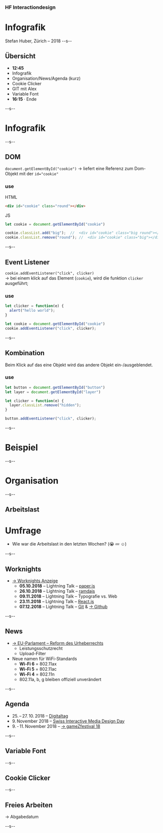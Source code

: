 ### HF Interactiondesign

# Infografik

Stefan Huber, Zürich – 2018 <!-- .element: class="footer" -->
--s--
## Übersicht

* **12:45**
* Infografik
* Organisation/News/Agenda (kurz)
* Cookie Clicker
* GIT mit Alex
* Variable Font
* **16:15** · Ende

--s--
# Infografik

--s--
## DOM

`document.getElementById("cookie")` → liefert eine Referenz zum Dom-Objekt mit der `id="cookie"`

### use
HTML
```html
<div id="cookie" class="round"></div>
```

JS
```js
let cookie = document.getElementById("cookie")

cookie.classList.add("big");  //  <div id="cookie" class="big round"></div>
cookie.classList.remove("round"); //  <div id="cookie" class="big"></div>

```
--s--
## Event Listener

`cookie.addEventListener("click", clicker)`  
→ bei einem klick auf das Element (`cookie`), wird die funktion `clicker` ausgeführt;

### use

```js
let clicker = function(e) {
  alert("hello world");
}

let cookie = document.getElementById("cookie")
cookie.addEventListener("click", clicker);
```
--s--
## Kombination
Beim Klick auf das eine Objekt wird das andere Objekt ein-/ausgeblendet.

### use

```js
let button = document.getElementById("button")
let layer = document.getElementById("layer")

let clicker = function(e) {
  layer.classList.remove("hidden");  
}

button.addEventListener("click", clicker);
```


--s--
# Beispiel



--s--
# Organisation
--s--
## Arbeitslast

# Umfrage
* Wie war die Arbeitslast in den letzten Wochen? (😭 💤 ☺️)

--s--
## Worknights

* [→ Worknights Anzeige](https://logrinto.ch/events/web-worknights-hs-2018/)
  * **05.10.2018** – Lightning Talk – [paper.js](http://paperjs.org/)
  * **26.10.2018** – Lightning Talk – [ramdajs](https://ramdajs.com/)
  * **09.11.2018** – Lightning Talk – Typografie vs. Web
  * **23.11.2018** – Lightning Talk – [React.js](https://reactjs.org/)
  * **07.12.2018** – Lightning Talk – [Git](https://git-scm.com/  ) & [→ Github](https://github.com/)

--s--
## News
* [→ EU-Parlament – Reform des Urheberrechts](https://netzpolitik.org/2018/das-eu-parlament-legt-einen-schleier-ueber-das-internet-votum-fuer-upload-filter-und-leistungsschutzrecht/)
  * Leistungsschutzrecht
  * Upload-Filter
* Neue namen für WiFi-Standards
  * **Wi-Fi 6** = 802.11ax
  * **Wi-Fi 5** = 802.11ac
  * **Wi-Fi 4** = 802.11n
  * 802.11a, b, g bleiben offiziell unverändert

--s--
## Agenda
* 25. – 27. 10. 2018 – [Digitaltag](https://digitaltag.zhdk.ch/)
* 9. November 2018 – [Swiss Interactive Media Design Day](http://www.imdsg.ch/)
* 9. - 11. November 2018 – [→ gameZfestival 18](http://www.gamezfestival.ch/)


--s--
## Variable Font
--s--
## Cookie Clicker








--s--
## Freies Arbeiten

→ Abgabedatum



--s--
